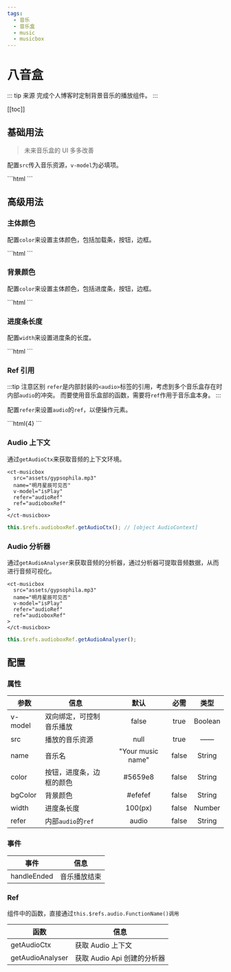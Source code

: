 ```yaml
---
tags:
  - 音乐
  - 音乐盒
  - music
  - musicbox
---
```


# 八音盒

::: tip 来源
完成个人博客时定制背景音乐的播放组件。
:::

[[toc]]

## 基础用法

> 未来音乐盒的 UI 多多改善

配置`src`传入音乐资源，`v-model`为必填项。

<com-show>
  ```html
    <ct-musicbox
      src="assets/gypsophila.mp3"
      name="明月星辰可见否"
      v-model="isPlay"
    >
    </ct-musicbox>
  ```
  <template v-slot:show>
    <div class="musicbox">
      <ct-musicbox
        :src="src"
        name="明月星辰可见否"
        v-model="isPlay"
        color="#5659e8"
      >
      </ct-musicbox>
    </div>
  </template>
</com-show>

## 高级用法

### 主体颜色

配置`color`来设置主体颜色，包括加载条，按钮，边框。

<com-show>
  ```html
    <ct-musicbox
      src="assets/gypsophila.mp3"
      name="明月星辰可见否"
      v-model="isPlay"
      color="#b42b51"
    >
    </ct-musicbox>
  ```
  <template v-slot:show>
    <div class="musicbox">
      <ct-musicbox
        :src="src"
        name="明月星辰可见否"
        v-model="isPlay1"
      >
      </ct-musicbox>
    </div>
  </template>
</com-show>

### 背景颜色

配置`color`来设置主体颜色，包括进度条，按钮，边框。

<com-show>
  ```html
    <ct-musicbox
      src="assets/gypsophila.mp3"
      name="明月星辰可见否"
      v-model="isPlay"
      bgColor="#cadeea"
    >
    </ct-musicbox>
  ```
  <template v-slot:show>
    <div class="musicbox">
      <ct-musicbox
        :src="src"
        name="明月星辰可见否"
        v-model="isPlay2"
        color="#5659e8"
        bgColor="#cadeea"
      >
      </ct-musicbox>
    </div>
  </template>
</com-show>

### 进度条长度

配置`width`来设置进度条的长度。

<com-show>
  ```html
    <ct-musicbox
      src="assets/gypsophila.mp3"
      name="明月星辰可见否"
      v-model="isPlay"
      width="150"
    >
    </ct-musicbox>
  ```
  <template v-slot:show>
    <div class="musicbox">
      <ct-musicbox
        :src="src"
        name="明月星辰可见否"
        v-model="isPlay3"
        color="#5659e8"
        width="150"
      >
      </ct-musicbox>
    </div>
  </template>
</com-show>

### Ref 引用

:::tip 注意区别
`refer`是内部封装的`<audio>`标签的引用，考虑到多个音乐盒存在时内部`audio`的冲突。
而要使用音乐盒部的函数，需要将`ref`作用于音乐盒本身。
:::

配置`refer`来设置`audio`的`ref`，以便操作元素。

<com-show>
  ```html{4}
    <ct-musicbox
      src="assets/gypsophila.mp3"
      name="明月星辰可见否"
      v-model="isPlay"
      refer="audioRef"
    >
    </ct-musicbox>
  ```
  <template v-slot:show>
    <div class="musicbox">
      <ct-musicbox
        :src="src"
        name="明月星辰可见否"
        v-model="isPlay4"
        refer="audioRef"
        color="#5659e8"
      >
      </ct-musicbox>
    </div>
  </template>
</com-show>

### Audio 上下文

通过`getAudioCtx`来获取音频的上下文环境。

```html{6}
<ct-musicbox
  src="assets/gypsophila.mp3"
  name="明月星辰可见否"
  v-model="isPlay"
  refer="audioRef"
  ref="audioboxRef"
>
</ct-musicbox>
```

```js
this.$refs.audioboxRef.getAudioCtx(); // [object AudioContext]
```

### Audio 分析器

通过`getAudioAnalyser`来获取音频的分析器，通过分析器可提取音频数据，从而进行音频可视化。

```html{6}
<ct-musicbox
  src="assets/gypsophila.mp3"
  name="明月星辰可见否"
  v-model="isPlay"
  refer="audioRef"
  ref="audioboxRef"
>
</ct-musicbox>
```

```js
this.$refs.audioboxRef.getAudioAnalyser();
```

## 配置

### 属性

| 参数    | 信息                     |       默认        | 必需  |  类型   |
| ------- | ------------------------ | :---------------: | :---: | :-----: |
| v-model | 双向绑定，可控制音乐播放 |       false       | true  | Boolean |
| src     | 播放的音乐资源           |       null        | true  |   ——    |
| name    | 音乐名                   | "Your music name" | false | String  |
| color   | 按钮，进度条，边框的颜色 |      #5659e8      | false | String  |
| bgColor | 背景颜色                 |      #efefef      | false | String  |
| width   | 进度条长度               |      100(px)      | false | Number  |
| refer   | 内部`audio`的`ref`       |       audio       | false | String  |

### 事件

| 事件        | 信息         |
| ----------- | ------------ |
| handleEnded | 音乐播放结束 |

### Ref

组件中的函数，直接通过`this.$refs.audio.FunctionName()调用`

| 函数             | 信息                        |
| ---------------- | --------------------------- |
| getAudioCtx      | 获取 Audio 上下文           |
| getAudioAnalyser | 获取 Audio Api 创建的分析器 |

<script>
export default {
  data() {
    return {
      src: "https://link.hhtjim.com/163/517346741.mp3",
      isPlay: false,
      isPlay1: false,
      isPlay2: false,
      isPlay3: false,
      isPlay4: false,
    };
  },
};
</script>
<style scoped>
.musicbox {
  display: flex;
  justify-content: center;
  align-items: center;
}
</style>
